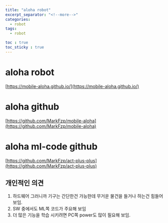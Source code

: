 ```yaml
---
title: "aloha robot"
excerpt_separator: "<!--more-->"
categories:
  - robot
tags:
  - robot

toc : true
toc_sticky : true
---
```


# aloha robot
[https://mobile-aloha.github.io/](https://mobile-aloha.github.io/)    

# aloha github
[https://github.com/MarkFzp/mobile-aloha](https://github.com/MarkFzp/mobile-aloha)    

# aloha ml-code github
[https://github.com/MarkFzp/act-plus-plus](https://github.com/MarkFzp/act-plus-plus)    

## 개인적인 의견
1. 하드웨어 그러니까 기구는 간단한건 가능한데 무거운 물건을 들거나 하는건 힘들어 보임.
2. SW 중에서도 ML쪽 코드가 주요해 보임
3. 더 많은 기능을 학습 시키려면 PC쪽 power도 많이 필요해 보임.
